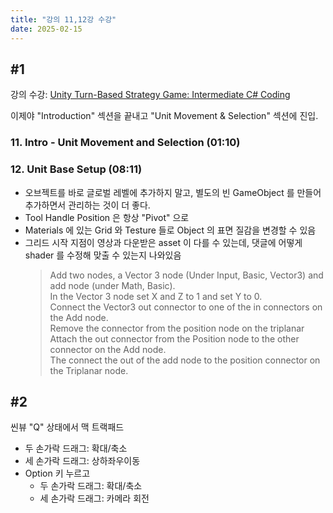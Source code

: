 ```yaml
---
title: "강의 11,12강 수강"
date: 2025-02-15
---
```


## \#1

강의 수강: [Unity Turn-Based Strategy Game: Intermediate C# Coding](https://www.udemy.com/course/unity-turn-based-strategy/)

이제야 "Introduction" 섹션을 끝내고 "Unit Movement & Selection" 섹션에 진입.

### 11. Intro - Unit Movement and Selection (01:10)
### 12. Unit Base Setup (08:11)

- 오브젝트를 바로 글로벌 레벨에 추가하지 말고, 별도의 빈 GameObject 를 만들어 추가하면서 관리하는 것이 더 좋다.
- Tool Handle Position 은 항상 "Pivot" 으로
- Materials 에 있는 Grid 와 Testure 들로 Object 의 표면 질감을 변경할 수 있음
- 그리드 시작 지점이 영상과 다운받은 asset 이 다를 수 있는데, 댓글에 어떻게 shader 를 수정해 맞출 수 있는지 나와있음
  > Add two nodes, a Vector 3 node (Under Input, Basic, Vector3) and add node (under Math, Basic).  
  > In the Vector 3 node set X and Z to 1 and set Y to 0.  
  > Connect the Vector3 out connector to one of the in connectors on the Add node.  
  > Remove the connector from the position node on the triplanar  
  > Attach the out connector from the Position node to the other connector on the Add node.  
  > The connect the out of the add node to the position connector on the Triplanar node.

## \#2

씬뷰 "Q" 상태에서 맥 트랙패드
- 두 손가락 드래그: 확대/축소
- 세 손가락 드래그: 상하좌우이동
- Option 키 누르고
  - 두 손가락 드래그: 확대/축소
  - 세 손가락 드래그: 카메라 회전